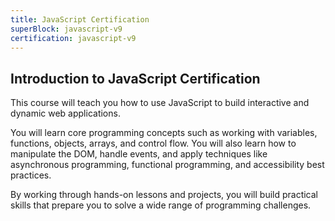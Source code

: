```yaml
---
title: JavaScript Certification
superBlock: javascript-v9
certification: javascript-v9
---
```


## Introduction to JavaScript Certification

This course will teach you how to use JavaScript to build interactive and dynamic web applications.

You will learn core programming concepts such as working with variables, functions, objects, arrays, and control flow. You will also learn how to manipulate the DOM, handle events, and apply techniques like asynchronous programming, functional programming, and accessibility best practices.

By working through hands-on lessons and projects, you will build practical skills that prepare you to solve a wide range of programming challenges.
